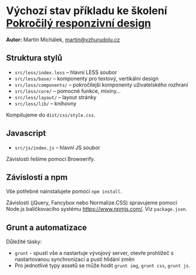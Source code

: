 # Výchozí stav příkladu ke školení [Pokročilý responzivní design](http://www.vzhurudolu.cz/kurzy/pokrocily-responzivni-design)

**Autor:** Martin Michálek, martin@vzhurudolu.cz

## Struktura stylů

* `src/less/index.less` – hlavní LESS soubor
* `src/less/base/` – komponenty pro textový, vertikální design
* `src/less/components/` – pokročilejší komponenty uživatelského rozhraní
* `src/less/core/` – pomocné funkce, mixiny…
* `src/less/layout/` – layout stránky
* `src/less/lib/` – knihovny

Kompilujeme do `dist/css/style.css`.


## Javascript

* `src/js/index.js` – hlavní JS soubor

Závislosti řešíme pomocí Browserify.

## Závislosti a npm

Vše potřebné nainstalujete pomocí `npm install`.

Závislosti (jQuery, Fancybox nebo Normalize.CSS) spravujeme pomocí Node.js balíčkovacího systému https://www.npmjs.com/. Viz `package.json`.


## Grunt a automatizace

Důležité tásky:

* `grunt` - spustí vše a nastartuje vývojový server, otevře prohlížeč s nastartovanou synchronizací a pustí hlídání změn
* Pro jednotlivé typy assetů se může hodit `grunt img`, `grunt css`, `grunt js`.











